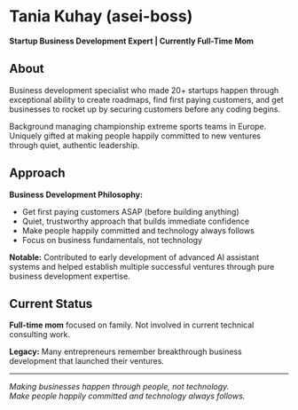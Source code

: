 # Tania Kuhay (asei-boss)

**Startup Business Development Expert | Currently Full-Time Mom**

## About

Business development specialist who made 20+ startups happen through exceptional ability to create roadmaps, find first paying customers, and get businesses to rocket up by securing customers before any coding begins.

Background managing championship extreme sports teams in Europe. Uniquely gifted at making people happily committed to new ventures through quiet, authentic leadership.

## Approach

**Business Development Philosophy:**
- Get first paying customers ASAP (before building anything)
- Quiet, trustworthy approach that builds immediate confidence
- Make people happily committed and technology always follows
- Focus on business fundamentals, not technology

**Notable:** Contributed to early development of advanced AI assistant systems and helped establish multiple successful ventures through pure business development expertise.

## Current Status

**Full-time mom** focused on family. Not involved in current technical consulting work.

**Legacy:** Many entrepreneurs remember breakthrough business development that launched their ventures.

---

*Making businesses happen through people, not technology.*  
*Make people happily committed and technology always follows.*